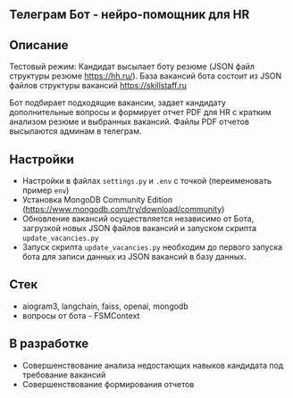 ## Телеграм Бот - нейро-помощник для HR
## Описание

Тестовый режим: Кандидат высылает боту резюме (JSON файл структуры резюме https://hh.ru/).
База вакансий бота состоит из JSON файлов структуры вакансий https://skillstaff.ru

Бот подбирает подходящие вакансии, задает кандидату дополнительные вопросы и формирует отчет PDF для HR c кратким анализом резюме и выбранных вакансий.
Файлы PDF отчетов высылаются админам в телеграм.

## Настройки

- Настройки в файлах `settings.py` и `.env` с точкой (переименовать пример `env`)
- Установка MongoDB Community Edition (https://www.mongodb.com/try/download/community)
- Обновление вакансий осуществляется независимо от Бота, загрузкой новых JSON файлов вакансий и запуском скрипта `update_vacancies.py`
- Запуск скрипта `update_vacancies.py` необходим до первого запуска бота для записи данных из JSON вакансий в базу данных.

## Стек

- aiogram3, langchain, faiss, openai, mongodb
- вопросы от бота - FSMContext

## В разработке

- Совершенствование анализа недостающих навыков кандидата под требование вакансий
- Совершенствование формирования отчетов